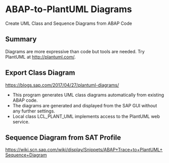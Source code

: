 # ABAP-to-PlantUML Diagrams
Create UML Class and Sequence Diagrams from ABAP Code

## Summary
Diagrams are more expressive than code but tools are needed. Try PlantUML at http://plantuml.com/.

## Export Class Diagram

https://blogs.sap.com/2017/04/27/plantuml-diagrams/

- This program generates UML class diagrams automatically from existing ABAP code.
- The diagrams are generated and displayed from the SAP GUI without any further settings.
- Local class LCL_PLANT_UML implements access to the PlantUML web service.

## Sequence Diagram from SAT Profile
https://wiki.scn.sap.com/wiki/display/Snippets/ABAP+Trace+to+PlantUML+Sequence+Diagram
